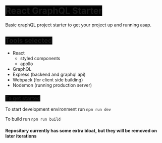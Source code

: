 # <span style="background-color: black">React GraphQL Starter</span>

Basic qraphQL project starter to get your project up and running asap.

## <span style="background-color: black">Tools selected</span>

* React
  * styled components
  * apollo
* GraphQL
* Express (backend and graphql api)
* Webpack (for client side building)
* Nodemon (running production server)

### <span style="background-color: black">To get started</span>

To start development environment run `npm run dev`

To build run `npm run build`

#### Repository currently has some extra bloat, but they will be removed on later iterations
